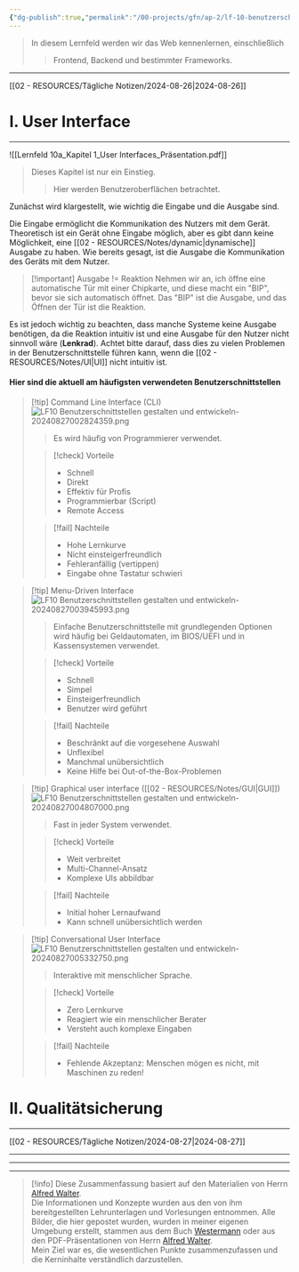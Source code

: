 ```yaml
---
{"dg-publish":true,"permalink":"/00-projects/gfn/ap-2/lf-10-benutzerschnittstellen-gestalten-und-entwickeln/","tags":["GFN/LF10","inProgress"]}
---
```


>In diesem Lernfeld werden wir das Web kennenlernen, einschließlich
>>Frontend, Backend und bestimmter Frameworks.
___
[[02 - RESOURCES/Tägliche Notizen/2024-08-26\|2024-08-26]]
# I. User Interface
___
![[Lernfeld 10a_Kapitel 1_User Interfaces_Präsentation.pdf]]
>Dieses Kapitel ist nur ein Einstieg.
>>Hier werden Benutzeroberflächen betrachtet.  

Zunächst wird klargestellt, wie wichtig die Eingabe und die Ausgabe sind.  

Die Eingabe ermöglicht die Kommunikation des Nutzers mit dem Gerät. Theoretisch ist ein Gerät ohne Eingabe möglich, aber es gibt dann keine Möglichkeit, eine [[02 - RESOURCES/Notes/dynamic\|dynamische]] Ausgabe zu haben. Wie bereits gesagt, ist die Ausgabe die Kommunikation des Geräts mit dem Nutzer.

>[!important] Ausgabe  != Reaktion
Nehmen wir an, ich öffne eine automatische Tür mit einer Chipkarte, 
und diese macht ein "BIP", bevor sie sich automatisch öffnet.
> Das "BIP" ist die Ausgabe, und das Öffnen der Tür ist die Reaktion.

Es ist jedoch wichtig zu beachten, dass manche Systeme keine Ausgabe benötigen, da die Reaktion intuitiv ist und eine Ausgabe für den Nutzer nicht sinnvoll wäre (**Lenkrad**). Achtet bitte darauf, dass dies zu vielen Problemen in der Benutzerschnittstelle führen kann, wenn die [[02 - RESOURCES/Notes/UI\|UI]] nicht intuitiv ist.

#### Hier sind die aktuell am häufigsten verwendeten Benutzerschnittstellen

>[!tip] Command Line Interface (CLI)
>![LF10 Benutzerschnittstellen gestalten und entwickeln-20240827002824359.png](/img/user/02%20-%20RESOURCES/Files/LF10%20Benutzerschnittstellen%20gestalten%20und%20entwickeln-20240827002824359.png)
>>Es wird häufig von Programmierer verwendet.
> 
> 
>>[!check] Vorteile
>>- Schnell
>>- Direkt
>>- Effektiv für Profis
>>- Programmierbar (Script)
>>- Remote Access
> 
>>[!fail] Nachteile
>>- Hohe Lernkurve
>>- Nicht einsteigerfreundlich
>>- Fehleranfällig (vertippen)
>>- Eingabe ohne Tastatur schwieri

>[!tip] Menu-Driven Interface
>![LF10 Benutzerschnittstellen gestalten und entwickeln-20240827003945993.png](/img/user/02%20-%20RESOURCES/Files/LF10%20Benutzerschnittstellen%20gestalten%20und%20entwickeln-20240827003945993.png)
>>Einfache Benutzerschnittstelle mit grundlegenden Optionen wird häufig bei Geldautomaten, im BIOS/UEFI und in Kassensystemen verwendet.
>
> 
>>[!check] Vorteile
>>- Schnell
>>- Simpel
>>- Einsteigerfreundlich
>>- Benutzer wird geführt
> 
>>[!fail] Nachteile
>>- Beschränkt auf die vorgesehene Auswahl
>>- Unflexibel
>>- Manchmal unübersichtlich
>>- Keine Hilfe bei Out-of-the-Box-Problemen


>[!tip]  Graphical user interface ([[02 - RESOURCES/Notes/GUI\|GUI]])
>![LF10 Benutzerschnittstellen gestalten und entwickeln-20240827004807000.png](/img/user/02%20-%20RESOURCES/Files/LF10%20Benutzerschnittstellen%20gestalten%20und%20entwickeln-20240827004807000.png)
>>Fast in jeder System verwendet.
>
>
> 
>>[!check] Vorteile
>>- Weit verbreitet
>>- Multi-Channel-Ansatz
>>- Komplexe UIs abbildbar
> 
>>[!fail] Nachteile
>>- Initial hoher Lernaufwand 
>>- Kann schnell unübersichtlich werden

>[!tip] Conversational User Interface
>![LF10 Benutzerschnittstellen gestalten und entwickeln-20240827005332750.png](/img/user/02%20-%20RESOURCES/Files/LF10%20Benutzerschnittstellen%20gestalten%20und%20entwickeln-20240827005332750.png)
>>Interaktive mit menschlicher Sprache.
>
>
> 
>>[!check] Vorteile
>>- Zero Lernkurve
>>- Reagiert wie ein menschlicher Berater
>>- Versteht auch komplexe Eingaben
> 
>>[!fail] Nachteile
>>- Fehlende Akzeptanz: Menschen mögen es nicht, mit Maschinen zu reden!

# II. Qualitätsicherung
___
[[02 - RESOURCES/Tägliche Notizen/2024-08-27\|2024-08-27]]






___
___
___
>[!info] 
>Diese Zusammenfassung basiert auf den Materialien von Herrn [Alfred Walter](https://www.linkedin.com/in/artingo/?originalSubdomain=de).  
>Die Informationen und Konzepte wurden aus den von ihm bereitgestellten Lehrunterlagen und Vorlesungen entnommen. 
>Alle Bilder, die hier gepostet wurden, wurden in meiner eigenen Umgebung erstellt, stammen aus dem Buch [Westermann](https://www.westermann.de/reihe/ITBERUF2020/IT-Berufe?a=1) oder aus den PDF-Präsentationen von Herrn [Alfred Walter](https://www.linkedin.com/in/artingo/?originalSubdomain=de).  
>Mein Ziel war es, die wesentlichen Punkte zusammenzufassen und die Kerninhalte verständlich darzustellen.
